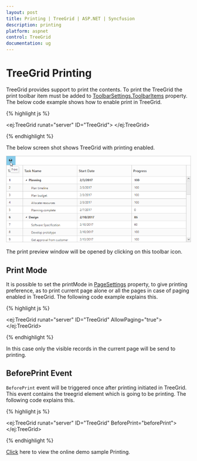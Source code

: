 ```yaml
---
layout: post
title: Printing | TreeGrid | ASP.NET | Syncfusion
description: printing
platform: aspnet
control: TreeGrid
documentation: ug
---
```


# TreeGrid Printing


TreeGrid provides support to print the contents. To print the TreeGrid the print toolbar item must be added to [ToolbarSettings.ToolbarItems](/api/js/ejgantt#members:toolbarsettings-toolbaritems) property. The below code example shows how to enable print in TreeGrid.

{% highlight js %}
 
<ej:TreeGrid runat="server" ID="TreeGrid">
    <ToolbarSettings ShowToolbar="true" ToolbarItems="Print"></ToolbarSettings>
</ej:TreeGrid>

{% endhighlight %}

The below screen shot shows TreeGrid with printing enabled.

![](Printing_images/Printing_img1.png)

The print preview window will be opened by clicking on this toolbar icon. 

## Print Mode

It is possible to set the printMode in [PageSettings](/api/js/ejgantt#members:pagesettings) property, to give printing preference, as to print current page alone or all the pages in case of paging enabled in TreeGrid. The following code example explains this.


{% highlight js %}
 
<ej:TreeGrid runat="server" ID="TreeGrid" AllowPaging="true">
     <PageSettings PrintMode="CurrentPage" /> 
     <ToolbarSettings ShowToolbar="true" ToolbarItems="print"></ToolbarSettings>
</ej:TreeGrid>

{% endhighlight %}

In this case only the visible records in the current page will be send to printing.

## BeforePrint Event 

`BeforePrint` event will be triggered once after printing initiated in TreeGrid. This event contains the treegrid element which is going to be printing. The following code explains this.

{% highlight js %}
 
<ej:TreeGrid runat="server" ID="TreeGrid" BeforePrint="beforePrint">
    <ToolbarSettings ShowToolbar="true" ToolbarItems="Print"></ToolbarSettings>
</ej:TreeGrid>
<script>
    function beforePrint(args) {
        //will be triggered before printing the TreeGrid
    }
</script>

{% endhighlight %}

[Click](https://asp.syncfusion.com/demos/web/treegrid/treegridprinting.aspx) here to view the online demo sample Printing.
